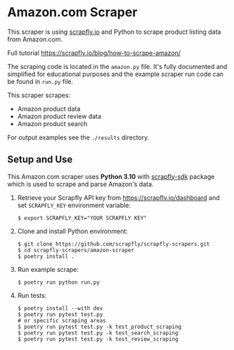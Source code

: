 # Amazon.com Scraper

This scraper is using [scrapfly.io](https://scrapfly.io/) and Python to scrape product listing data from Amazon.com. 

Full tutorial <https://scrapfly.io/blog/how-to-scrape-amazon/>

The scraping code is located in the `amazon.py` file. It's fully documented and simplified for educational purposes and the example scraper run code can be found in `run.py` file.

This scraper scrapes:
- Amazon product data
- Amazon product review data
- Amazon product search

For output examples see the `./results` directory.

## Setup and Use

This Amazon.com scraper uses __Python 3.10__ with [scrapfly-sdk](https://pypi.org/project/scrapfly-sdk/) package which is used to scrape and parse Amazon's data.

1. Retrieve your Scrapfly API key from <https://scrapfly.io/dashboard> and set `SCRAPFLY_KEY` environment variable:
    ```shell
    $ export SCRAPFLY_KEY="YOUR SCRAPFLY KEY"
    ```
2. Clone and install Python environment:
    ```shell
    $ git clone https://github.com/scrapfly/scrapfly-scrapers.git
    $ cd scrapfly-scrapers/amazon-scraper
    $ poetry install .
    ```
3. Run example scrape:
    ```shell
    $ poetry run python run.py
    ```
4. Run tests:
    ```shell
    $ poetry install --with dev
    $ poetry run pytest test.py
    # or specific scraping areas
    $ poetry run pytest test.py -k test_product_scraping
    $ poetry run pytest test.py -k test_search_scraping
    $ poetry run pytest test.py -k test_review_scraping
    ```

